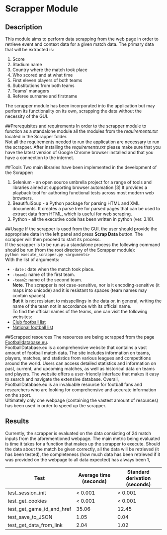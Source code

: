 # Scrapper Module

## Description
This module aims to perform data scrapping from the web
page in order to retrieve event and context data for a given match data.
The primary data that will be extracted is:  
1. Score
2. Stadium name
3. Country where the match took place
4. Who scored and at what time
5. First eleven players of both teams
6. Substitutions from both teams
7. Teams' managers
8. Referee surname and firstname

The scrapper module has been incorporated into the application
but may perform its functionality on its own, scrapping the data
without the necessity of the GUI.

##Prerequisites and requirements
In order to the scrapper module to function as a standalone module
all the modules from the *requirements.txt* located in the Scrapper folder.  
Not all the requirements needed to run the application are necessary to run
the scrapper. After installing the *requirements.txt* please make sure that
you have the latest version of Google Chrome browser installed and that
you have a connection to the internet.

##Tools
Two main libraries have been implemented in the development of the Scrapper:  
1. Selenium - an open source umbrella project for a range of tools and libraries aimed at supporting browser automation.[3] It provides a playback tool for authoring functional tests across most modern web browsers.
2. BeautifulSoup - a Python package for parsing HTML and XML documents. It creates a parse tree for parsed pages that can be used to extract data from HTML, which is useful for web scraping.
3. Python - all the executive code has been written in python (ver. 3.10).

##Usage
If the scrapper is used from the GUI, the user should provide the appropriate data in the left panel and press
**Scrap Data** button. The scrapper will then proceed to start its process.  
If the scrapper is to be run as a standalone process the following command should be run (from the root directory of the Scrapper module):  
`python execute_scrapper.py <arguments>`  
With the list of arguments:  
- `-date` : date when the match took place.
- `-team1`: name of the first team.
- `-team2`: name of the second team.  
**Note**. The scrapper is not case-sensitive, nor is it encoding-sensitive
(it maps into unicode) and it is resistant to spaces (team names may contain spaces).  
**But** it is not resistant to misspellings in the data or, in general,
writing the name of the team not in accordance with its official name.  
To find the official names of the teams, one can visit the following websites:  
- [Club football list](https://footballdatabase.com/ranking/world)
- [National football list](https://en.wikipedia.org/wiki/List_of_men%27s_national_association_football_teams)

##Scrapped resources
The resources are being scrapped from the page [Footballdatabase.eu](https://www.footballdatabase.eu/en/).  
FootballDatabase.eu is a comprehensive website that contains a vast amount of football match data. The site includes 
information on teams, players, matches, and statistics from various leagues and competitions around the world. Users can
access detailed statistics and information on past, current, and upcoming matches, as well as historical data on teams 
and players. The website offers a user-friendly interface that makes it easy to search and navigate the extensive 
database. Overall, FootballDatabase.eu is an invaluable resource for football fans and researchers who are looking for 
comprehensive and accurate information on the sport.  
Ultimately only one webpage (containing the vastest amount of resources) has been used in order to speed up the scrapper.

## Results
Currently, the scrapper is evaluated on the data consisting of 24 match inputs from the aforementioned webpage.
The main metric being evaluated is time it takes for a function that makes up the scrapper to execute. Should the data about the match be given
correctly, all the data will be retrieved (it has been tested), the completeness (how much data has been retrieved if it was provided on the webpage to all data expected)
has always been 1,

| Test              | Average time (seconds) | Standard derivation (seconds) |
|-------------------|------------------------|-------------------------------|
| test_session_init | < 0.001                | < 0.001                       |
| test_get_cookies   | < 0.001                | < 0.001                       |
| test_get_game_id_and_href   | 35.06                  | 12.45                         |
| test_save_to_JSON   | 1.05                   | 0.04                          |
| test_get_data_from_link   | 2.04                   | 1.02                          |


